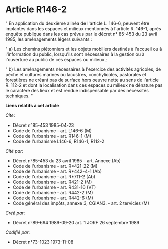 # Article R146-2

" En application du deuxième alinéa de l'article L. 146-6, peuvent être implantés dans les espaces et milieux mentionnés à
l'article R. 146-1, après enquête publique dans les cas prévus par le décret n° 85-453 du 23 avril 1985, les aménagements
légers suivants :

" a) Les chemins piétonniers et les objets mobiliers destinés à l'accueil ou à l'information du public, lorsqu'ils sont
nécessaires à la gestion ou à l'ouverture au public de ces espaces ou milieux ;

" b) Les aménagements nécessaires à l'exercice des activités agricoles, de pêche et cultures marines ou lacustres,
conchylicoles, pastorales et forestières ne créant pas de surface hors oeuvre nette au sens de l'article R. 112-2 et dont la
localisation dans ces espaces ou milieux ne dénature pas le caractère des lieux et est rendue indispensable par des
nécessités techniques. "

**Liens relatifs à cet article**

_Cite_:

  - Décret n°85-453 1985-04-23
  - Code de l'urbanisme - art. L146-6 (M)
  - Code de l'urbanisme - art. R146-1 (M)
  - Code de l'urbanisme L146-6, R146-1, R112-2

_Cité par_:

  - Décret n°85-453 du 23 avril 1985 - art. Annexe (Ab)
  - Code de l'urbanisme - art. R*421-22 (M)
  - Code de l'urbanisme - art. R*442-4-1 (Ab)
  - Code de l'urbanisme - art. R*711-2 (Ab)
  - Code de l'urbanisme - art. R421-2 (M)
  - Code de l'urbanisme - art. R431-16 (VT)
  - Code de l'urbanisme - art. R442-2 (M)
  - Code de l'urbanisme - art. R442-6 (M)
  - Code général des impôts, annexe 3, CGIAN3. - art. 2 tervicies (M)

_Créé par_:

  - Décret n°89-694 1989-09-20 art. 1 JORF 26 septembre 1989

_Codifié par_:

  - Décret n°73-1023 1973-11-08
